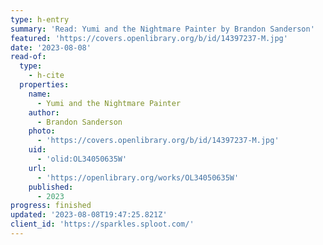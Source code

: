 ```yaml
---
type: h-entry
summary: 'Read: Yumi and the Nightmare Painter by Brandon Sanderson'
featured: 'https://covers.openlibrary.org/b/id/14397237-M.jpg'
date: '2023-08-08'
read-of:
  type:
    - h-cite
  properties:
    name:
      - Yumi and the Nightmare Painter
    author:
      - Brandon Sanderson
    photo:
      - 'https://covers.openlibrary.org/b/id/14397237-M.jpg'
    uid:
      - 'olid:OL34050635W'
    url:
      - 'https://openlibrary.org/works/OL34050635W'
    published:
      - 2023
progress: finished
updated: '2023-08-08T19:47:25.821Z'
client_id: 'https://sparkles.sploot.com/'
---
```



